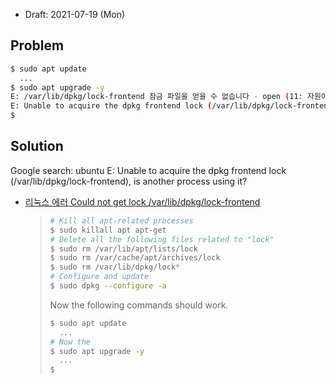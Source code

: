 * Draft: 2021-07-19 (Mon)



## Problem

```bash
$ sudo apt update
  ...
$ sudo apt upgrade -y
E: /var/lib/dpkg/lock-frontend 잠금 파일을 얻을 수 없습니다 - open (11: 자원이 일시적으로 사용 불가능함)
E: Unable to acquire the dpkg frontend lock (/var/lib/dpkg/lock-frontend), is another process using it?
$
```

## Solution

Google search: ubuntu E: Unable to acquire the dpkg frontend lock (/var/lib/dpkg/lock-frontend), is another process using it?

* [리눅스 에러 Could not get lock /var/lib/dpkg/lock-frontend](https://kgu0724.tistory.com/71)

  > ```bash
  > # Kill all apt-related processes
  > $ sudo killall apt apt-get
  > # Delete all the following files related to "lock"
  > $ sudo rm /var/lib/apt/lists/lock
  > $ sudo rm /var/cache/apt/archives/lock
  > $ sudo rm /var/lib/dpkg/lock*
  > # Configure and update
  > $ sudo dpkg --configure -a
  > ```
  >
  > Now the following commands should work.
  >
  > ```bash
  > $ sudo apt update
  >   ...
  > # Now the
  > $ sudo apt upgrade -y
  >   ...
  > $ 
  > ```
